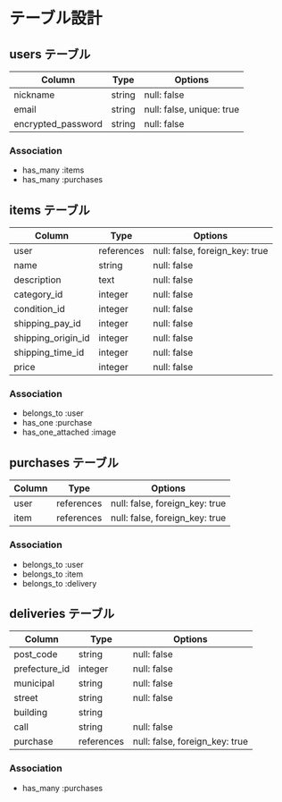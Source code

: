# テーブル設計

## users テーブル

| Column             | Type   | Options     |
| ------------------ | ------ | ----------- |
| nickname           | string | null: false |
| email              | string | null: false, unique: true |
| encrypted_password | string | null: false |

### Association

- has_many :items
- has_many :purchases

## items テーブル

| Column              | Type       | Options     |
| ------------------- | ---------- | ----------- |
| user                | references | null: false, foreign_key: true|
| name                | string     | null: false |
| description         | text       | null: false |
| category_id         | integer    | null: false |
| condition_id        | integer    | null: false |
| shipping_pay_id     | integer    | null: false |
| shipping_origin_id  | integer    | null: false |
| shipping_time_id    | integer    | null: false |
| price               | integer    | null: false |


### Association

- belongs_to :user
- has_one :purchase
- has_one_attached :image

## purchases テーブル

| Column   | Type       | Options                        |
| -------- | ---------- | ------------------------------ |
| user     | references | null: false, foreign_key: true |
| item     | references | null: false, foreign_key: true |


### Association

- belongs_to :user
- belongs_to :item
- belongs_to :delivery

## deliveries テーブル

| Column        | Type       | Options     |
| ------------- | ---------- | ----------- |
| post_code     | string     | null: false |
| prefecture_id | integer    | null: false |
| municipal     | string     | null: false |
| street        | string     | null: false |
| building      | string     |
| call          | string     | null: false |
| purchase      | references | null: false, foreign_key: true |



### Association

- has_many :purchases